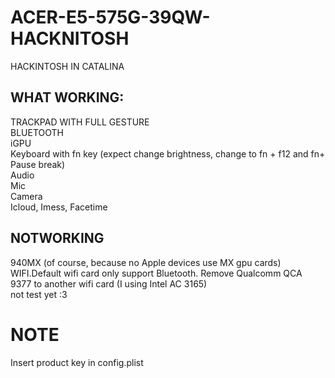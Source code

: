# ACER-E5-575G-39QW-HACKNITOSH
HACKINTOSH IN CATALINA <br />
## WHAT WORKING: <br />
TRACKPAD WITH FULL GESTURE <br />
BLUETOOTH <br />
iGPU <br />
Keyboard with fn key (expect change brightness, change to fn + f12 and fn+ Pause break) <br />
Audio <br />
Mic <br />
Camera <br />
Icloud, Imess, Facetime <br />
## NOTWORKING <br />
940MX (of course, because no Apple devices use MX gpu cards) <br />
WIFI.Default wifi card only support Bluetooth. Remove Qualcomm QCA 9377 to another wifi card (I using Intel AC 3165) <br />
not test yet :3 <br />
# NOTE
Insert product key in config.plist
